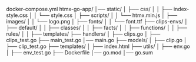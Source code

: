docker-compose.yml
htmx-go-app/
│── static/
│   ├── css/
│   │   ├── index-style.css
│   │   └── style.css
│   ├── scripts/
│   │   └── htmx.min.js
│   ├── images/
│   │   └── logo.png
│   ├── fonts/
│   │   └── font.ttf
├── clips-envs/
│   ├── default/
│   │   ├── classes/
│   │   ├── facts/
│   │   ├── functions/
│   │   ├── rules/
│   │   ├── templates/
├── handlers/
│   ├── clips.go
│   ├── clips_test.go
├── main_test.go
│── main.go
├── models/
│   ├── clip.go
│   ├── clip_test.go
├── templates/
│   ├── index.html
├── utils/
│   ├── env.go
│   ├── env_test.go
├── Dockerfile
│── go.mod
│── go.sum
